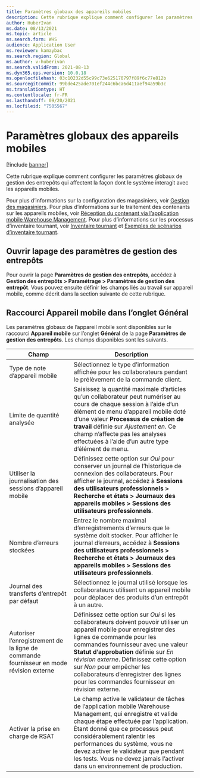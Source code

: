 ```yaml
---
title: Paramètres globaux des appareils mobiles
description: Cette rubrique explique comment configurer les paramètres d’appareil mobile sur la page de paramètres de gestion des entrepôts.
author: HuberIvan
ms.date: 08/13/2021
ms.topic: article
ms.search.form: WHS
audience: Application User
ms.reviewer: kamaybac
ms.search.region: Global
ms.author: v-huberivan
ms.search.validFrom: 2021-08-13
ms.dyn365.ops.version: 10.0.18
ms.openlocfilehash: 03c10232d55c99c73e625170797f89f6c77e812b
ms.sourcegitcommit: 99bde425ade701ef244c6bca6d411aef94a59b3c
ms.translationtype: HT
ms.contentlocale: fr-FR
ms.lasthandoff: 09/20/2021
ms.locfileid: "7505567"
---
```

# <a name="global-mobile-device-parameters"></a>Paramètres globaux des appareils mobiles

[!include [banner](../includes/banner.md)]

Cette rubrique explique comment configurer les paramètres globaux de gestion des entrepôts qui affectent la façon dont le système interagit avec les appareils mobiles.

Pour plus d’informations sur la configuration des magasiniers, voir [Gestion des magasiniers](manage-warehouse-workers.md). Pour plus d’informations sur le traitement des contenants sur les appareils mobiles, voir [Réception du contenant via l’application mobile Warehouse Management](warehousing-mobile-device-app-license-plate-receiving.md). Pour plus d’informations sur les processus d’inventaire tournant, voir [Inventaire tournant](cycle-counting.md) et [Exemples de scénarios d’inventaire tournant](cycle-counting-scenarios.md).

## <a name="open-the-warehouse-management-parameters-page"></a>Ouvrir lapage des paramètres de gestion des entrepôts

Pour ouvrir la page **Paramètres de gestion des entrepôts**, accédez à **Gestion des entrepôts \> Paramétrage \> Paramètres de gestion des entrepôt**. Vous pouvez ensuite définir les champs liés au travail sur appareil mobile, comme décrit dans la section suivante de cette rubrique.

## <a name="mobile-device-fasttab-on-the-general-tab"></a>Raccourci Appareil mobile dans l’onglet Général

Les paramètres globaux de l’appareil mobile sont disponibles sur le raccourci **Appareil mobile** sur l’onglet **Général** de la page **Paramètres de gestion des entrepôts**. Les champs disponibles sont les suivants.

| Champ | Description  |
|---|---|
| Type de note d’appareil mobile | Sélectionnez le type d’information affichée pour les collaborateurs pendant le prélèvement de la commande client. |
| Limite de quantité analysée | Saisissez la quantité maximale d’articles qu’un collaborateur peut numériser au cours de chaque session à l’aide d’un élément de menu d’appareil mobile doté d’une valeur **Processus de création de travail** définie sur *Ajustement en*. Ce champ n’affecte pas les analyses effectuées à l’aide d’un autre type d’élément de menu. |
| Utiliser la journalisation des sessions d’appareil mobile | Définissez cette option sur *Oui* pour conserver un journal de l’historique de connexion des collaborateurs. Pour afficher le journal, accédez à **Sessions des utilisateurs professionnels \> Recherche et états \> Journaux des appareils mobiles \> Sessions des utilisateurs professionnels**. |
| Nombre d’erreurs stockées | Entrez le nombre maximal d’enregistrements d’erreurs que le système doit stocker. Pour afficher le journal d’erreurs, accédez à **Sessions des utilisateurs professionnels \> Recherche et états \> Journaux des appareils mobiles \> Sessions des utilisateurs professionnels**. |
| Journal des transferts d’entrepôt par défaut | Sélectionnez le journal utilisé lorsque les collaborateurs utilisent un appareil mobile pour déplacer des produits d’un entrepôt à un autre. |
| Autoriser l’enregistrement de la ligne de commande fournisseur en mode révision externe | Définissez cette option sur *Oui* si les collaborateurs doivent pouvoir utiliser un appareil mobile pour enregistrer des lignes de commande pour les commandes fournisseur avec une valeur **Statut d’approbation** définie sur *En révision externe*. Définissez cette option sur *Non* pour empêcher les collaborateurs d’enregistrer des lignes pour les commandes fournisseur en révision externe. |
| Activer la prise en charge de RSAT | Le champ active le validateur de tâches de l’application mobile Warehouse Management, qui enregistre et valide chaque étape effectuée par l’application. Étant donné que ce processus peut considérablement ralentir les performances du système, vous ne devez activer le validateur que pendant les tests. Vous ne devez jamais l’activer dans un environnement de production. |
